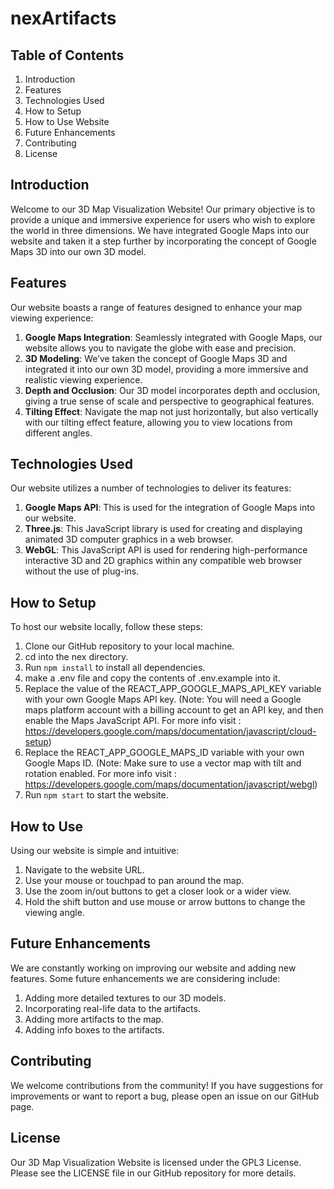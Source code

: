 # nexArtifacts

## Table of Contents

1. Introduction
1. Features
1. Technologies Used
1. How to Setup
1. How to Use Website
1. Future Enhancements
1. Contributing
1. License

## Introduction

Welcome to our 3D Map Visualization Website! Our primary objective is to provide a unique and immersive experience for users who wish to explore the world in three dimensions. We have integrated Google Maps into our website and taken it a step further by incorporating the concept of Google Maps 3D into our own 3D model.

## Features

Our website boasts a range of features designed to enhance your map viewing experience:

1. **Google Maps Integration**: Seamlessly integrated with Google Maps, our website allows you to navigate the globe with ease and precision.
2. **3D Modeling**: We’ve taken the concept of Google Maps 3D and integrated it into our own 3D model, providing a more immersive and realistic viewing experience.
3. **Depth and Occlusion**: Our 3D model incorporates depth and occlusion, giving a true sense of scale and perspective to geographical features.
4. **Tilting Effect**: Navigate the map not just horizontally, but also vertically with our tilting effect feature, allowing you to view locations from different angles.

## Technologies Used

Our website utilizes a number of technologies to deliver its features:

1. **Google Maps API**: This is used for the integration of Google Maps into our website.
2. **Three.js**: This JavaScript library is used for creating and displaying animated 3D computer graphics in a web browser.
3. **WebGL**: This JavaScript API is used for rendering high-performance interactive 3D and 2D graphics within any compatible web browser without the use of plug-ins.

## How to Setup

To host our website locally, follow these steps:

1. Clone our GitHub repository to your local machine.
2. cd into the nex directory.
3. Run `npm install` to install all dependencies.
4. make a .env file and copy the contents of .env.example into it.
5. Replace the value of the REACT_APP_GOOGLE_MAPS_API_KEY variable with your own Google Maps API key.
   (Note: You will need a Google maps platform account with a billing account to get an API key, and then enable the Maps JavaScript API.
   For more info visit : https://developers.google.com/maps/documentation/javascript/cloud-setup)
6. Replace the REACT_APP_GOOGLE_MAPS_ID variable with your own Google Maps ID.
   (Note: Make sure to use a vector map with tilt and rotation enabled.
   For more info visit : https://developers.google.com/maps/documentation/javascript/webgl)
7. Run `npm start` to start the website.

## How to Use

Using our website is simple and intuitive:

1. Navigate to the website URL.
2. Use your mouse or touchpad to pan around the map.
3. Use the zoom in/out buttons to get a closer look or a wider view.
4. Hold the shift button and use mouse or arrow buttons to change the viewing angle.

## Future Enhancements

We are constantly working on improving our website and adding new features. Some future enhancements we are considering include:

1. Adding more detailed textures to our 3D models.
2. Incorporating real-life data to the artifacts.
3. Adding more artifacts to the map.
4. Adding info boxes to the artifacts.

## Contributing

We welcome contributions from the community! If you have suggestions for improvements or want to report a bug, please open an issue on our GitHub page.

## License

Our 3D Map Visualization Website is licensed under the GPL3 License. Please see the LICENSE file in our GitHub repository for more details.
